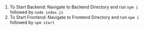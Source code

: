 1. To Start Backend: Navigate to Backend Directory and run `npm i ` followed by `node index.js`
2. To Start Frontend: Navigate to Frontend Directory and run `npm i ` followed by `npm start`

